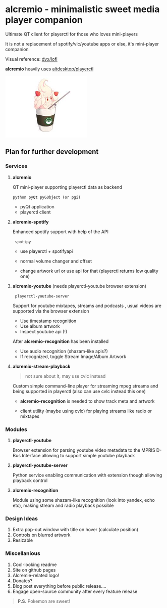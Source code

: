 # alcremio - minimalistic sweet media player companion
Ultimate QT client for playerctl for those who loves mini-players

It is not a replacement of spotify/vlc/youtube apps or else, it's mini-player companion

Visual reference: [dvx/lofi](https://github.com/dvx/lofi)

**alcremio** heavily uses [altdesktop/playerctl](https://github.com/altdesktop/playerctl)



![ here's sweet alcremie! ^_^](https://github.com/skvoter/alcremio/raw/master/alcremie.png)



## Plan for further development

### Services

1. **alcremio**
   
   QT mini-player supporting playerctl data as backend

   ` python pyQt pyGObject (or pgi) `
   
   - pyQt application
   - playerctl client
   
2. **alcremio-spotify**

   Enhanced spotify support with help of the API

   ` spotipy`

   - use playerctl + spotifyapi

   - normal volume changer and offset

   - change artwork url or use api for that (playerctl returns low quality one)

3. **alcremio-youtube** (needs playerctl-youtube browser extension)

   ` playerctl-youtube-server`

   Support for youtube mixtapes, streams and podcasts , usual videos are supported via the browser extension

   - Use timestamp recognition
   - Use album artwork
   - Inspect youtube api (!)

   After **alcremio-recognition** has been installed

   - Use audio recognition (shazam-like apis?)
   - If recognized, toggle Stream Image/Album Artwork

4. **alcremio-stream-playback**

   > not sure about it, may use cvlc instead

   Custom simple command-line player for streaming mpeg streams and being supported in playerctl (also can use cvlc instead this one) 

   - **alcremio-recognition** is needed to show track meta and artwork

   - client utility (maybe using cvlc) for playing streams like radio or mixtapes

### Modules

1. **playerctl-youtube**

   Browser extension for parsing youtube video metadata to the MPRIS D-Bus Interface allowing to support simple youtube playback

2. **playerctl-youtube-server**

   Python service enabling communication with extension though allowing playback control

3. **alcremio-recognition**

   Module using some shazam-like recognition (look into yandex, echo etc), making stream and radio playback possible

### Design Ideas

1. Extra pop-out window with title on hover (calculate position)
2. Controls on blurred artwork
3. Resizable

### Miscellanious

1. Cool-looking readme
2. Site on github pages
3. Alcremie-related logo!
4. Donates?
5. Blog post everything before public release....
6. Engage open-source community after every feature release

> **P.S.** Pokemon are sweet!
